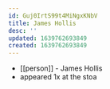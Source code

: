 ```yaml
---
id: Guj0IrtS99t4MiNgxKNbV
title: James Hollis
desc: ''
updated: 1639762693849
created: 1639762693849
---
```



- [[person]] - James Hollis
- appeared 1x at the stoa
